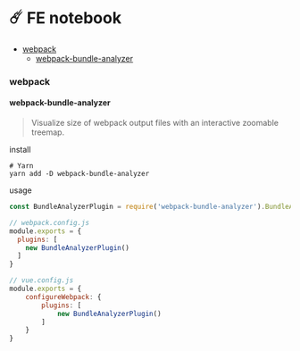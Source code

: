 #  ☄️ FE notebook

- [webpack](#webpack)
	* [webpack-bundle-analyzer](#webpack-bundle-analyzer)

### webpack
#### webpack-bundle-analyzer
> Visualize size of webpack output files with an interactive zoomable treemap.
 
install
```shell
# Yarn
yarn add -D webpack-bundle-analyzer
```

usage

```js
const BundleAnalyzerPlugin = require('webpack-bundle-analyzer').BundleAnalyzerPlugin;

// webpack.config.js
module.exports = {
  plugins: [
    new BundleAnalyzerPlugin()
  ]
}

// vue.config.js
module.exports = {
	configureWebpack: {
		plugins: [
			new BundleAnalyzerPlugin()
		]
	}
}
```
